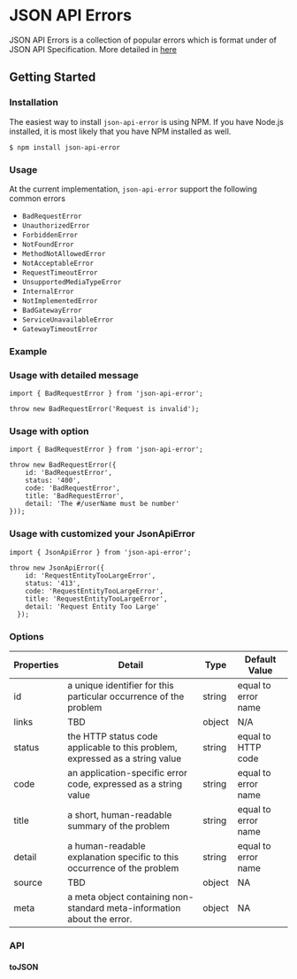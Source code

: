 # **JSON API Errors**

JSON API Errors is a collection of popular errors which is format under of JSON API Specification. More detailed in [here](https://jsonapi.org/format/#error-objects)

## Getting Started

### Installation
The easiest way to install `json-api-error` is using NPM. If you have Node.js installed, it is most likely that you have NPM installed as well.

```
$ npm install json-api-error
```

### Usage

At the current implementation, `json-api-error` support the following common errors

- `BadRequestError`
- `UnauthorizedError`
- `ForbiddenError`
- `NotFoundError`
- `MethodNotAllowedError`
- `NotAcceptableError`
- `RequestTimeoutError`
- `UnsupportedMediaTypeError`
- `InternalError`
- `NotImplementedError`
- `BadGatewayError`
- `ServiceUnavailableError`
- `GatewayTimeoutError`

### Example

### Usage with detailed message

```
import { BadRequestError } from 'json-api-error';

throw new BadRequestError('Request is invalid');
```

### Usage with option

```
import { BadRequestError } from 'json-api-error';

throw new BadRequestError({
    id: 'BadRequestError',
    status: '400',
    code: 'BadRequestError',
    title: 'BadRequestError',
    detail: 'The #/userName must be number'
}));
```

### Usage with customized your JsonApiError

```
import { JsonApiError } from 'json-api-error';

throw new JsonApiError({
    id: 'RequestEntityTooLargeError',
    status: '413',
    code: 'RequestEntityTooLargeError',
    title: 'RequestEntityTooLargeError',
    detail: 'Request Entity Too Large'
  });
```

### Options

| Properties  | Detail   | Type  |  Default Value  |
|---|---|---|---|
| id  | a unique identifier for this particular occurrence of the problem  | string  |  equal to error name |
| links  | TBD  |  object | N/A |
| status | the HTTP status code applicable to this problem, expressed as a string value  |  string | equal to HTTP code |
| code |  an application-specific error code, expressed as a string value | string  | equal to error name |
| title | a short, human-readable summary of the problem  | string  |  equal to error name |
| detail | a human-readable explanation specific to this occurrence of the problem  | string  |  equal to error name |
| source |  TBD |  object | NA |
| meta | a meta object containing non-standard meta-information about the error.  | object  |  NA |

### API 

#### toJSON

